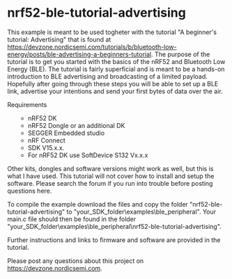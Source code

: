# nrf52-ble-tutorial-advertising
This example is meant to be used togheter with the tutorial "A beginner's tutorial: Advertising" that is found at https://devzone.nordicsemi.com/tutorials/b/bluetooth-low-energy/posts/ble-advertising-a-beginners-tutorial. The purpose of the tutorial is to get you started with the basics of the nRF52 and Bluetooth Low Energy (BLE). The tutorial is fairly superficial and is meant to be a hands-on introduction to BLE advertising and broadcasting of a limited payload. Hopefully after going through these steps you will be able to set up a BLE link, advertise your intentions and send your first bytes of data over the air. 


Requirements

<ul><ul>
<li>nRF52 DK
<li>nRF52 Dongle or an additional DK
<li>SEGGER Embedded studio
<li>nRF Connect
<li>SDK V15.x.x. 
<li>For nRF52 DK use SoftDevice S132 Vx.x.x
</ul></ul>

Other kits, dongles and software versions might work as well, but this is what I have used. This tutorial will not cover how to install and setup the software. Please search the forum if you run into trouble before posting questions here. 

To compile the example download the files and copy the folder "nrf52-ble-tutorial-advertising" to "your_SDK_folder\examples\ble_peripheral". Your main.c file should then be found in the folder "your_SDK_folder\examples\ble_peripheral\nrf52-ble-tutorial-advertising". 

Further instructions and links to firmware and software are provided in the tutorial.

Please post any questions about this project on https://devzone.nordicsemi.com.

